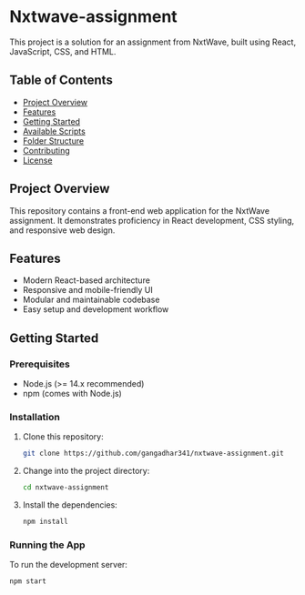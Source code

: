 # Nxtwave-assignment

This project is a solution for an assignment from NxtWave, built using React, JavaScript, CSS, and HTML.

## Table of Contents

- [Project Overview](#project-overview)
- [Features](#features)
- [Getting Started](#getting-started)
- [Available Scripts](#available-scripts)
- [Folder Structure](#folder-structure)
- [Contributing](#contributing)
- [License](#license)

## Project Overview

This repository contains a front-end web application for the NxtWave assignment. It demonstrates proficiency in React development, CSS styling, and responsive web design.

## Features

- Modern React-based architecture
- Responsive and mobile-friendly UI
- Modular and maintainable codebase
- Easy setup and development workflow

## Getting Started

### Prerequisites

- Node.js (>= 14.x recommended)
- npm (comes with Node.js)

### Installation

1. Clone this repository:
    ```bash
    git clone https://github.com/gangadhar341/nxtwave-assignment.git
    ```
2. Change into the project directory:
    ```bash
    cd nxtwave-assignment
    ```
3. Install the dependencies:
    ```bash
    npm install
    ```

### Running the App

To run the development server:
```bash
npm start
